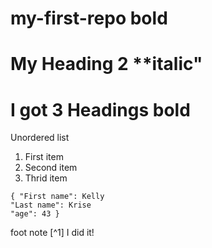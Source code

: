  #  my-first-repo  **bold**
 #  My Heading 2 **italic" 
 #  I got 3 Headings **bold**
 Unordered list 
1. First item
2. Second item
3. Thrid item
  ```
{ "First name": Kelly
"Last name": Krise
"age": 43 }
```
foot note  [^1] 
I did it!


 
